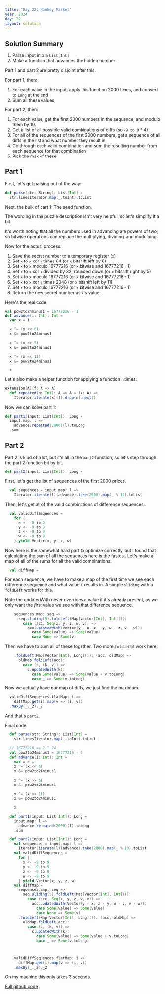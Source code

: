```yaml
---
title: "Day 22: Monkey Market"
year: 2024
day: 22
layout: solution
---
```


## Solution Summary

1. Parse input into a `List[Int]`
2. Make a function that advances the hidden number

Part 1 and part 2 are pretty disjoint after this.

For part 1, then:
1. For each value in the input, apply this function 2000 times, and convert to `Long` at the end
2. Sum all these values

For part 2, then:
1. For each value, get the first 2000 numbers in the sequence, and modulo them by 10.
2. Get a list of all possible valid combinations of diffs (so `-9 to 9` * 4)
3. For all of the sequences of the first 2000 numbers, get a sequence of all diffs in the list and what number they result in
4. Go through each valid combination and sum the resulting number from each sequence for that combination
5. Pick the max of these


## Part 1

First, let's get parsing out of the way:

```scala
def parse(str: String): List[Int] =
  str.linesIterator.map(_.toInt).toList
```

Next, the bulk of part 1: The seed function.

The wording in the puzzle description isn't very helpful, so let's simplify it a bit.

It's worth noting that all the numbers used in advancing are powers of two, so bitwise operations can replace the 
multiplying, dividing, and moduloing.

Now for the actual process:

1. Save the secret number to a temporary register (`x`)
2. Set `x` to `x` xor  `x` times 64 (or `x` bitshift left by 6)
3. Set `x` to `x` modulo 16777216 (or `x` bitwise and 16777216 - 1)
3. Set `x` to `x` xor  `x` divided by 32, rounded down (or `x` bitshift right by 5)
4. Set `x` to `x` modulo 16777216 (or `x` bitwise and 16777216 - 1)
5. Set `x` to `x` xor `x` times 2048 (or `x` bitshift left by 11)
6. Set `x` to `x` modulo 16777216 (or `x` bitwise and 16777216 - 1)
7. Return the new secret number as `x`'s value.

Here's the real code:
```scala
val pow2to24minus1 = 16777216 - 1
def advance(i: Int): Int =
  var x = i

  x ^= (x << 6)
  x &= pow2to24minus1

  x ^= (x >> 5)
  x &= pow2to24minus1

  x ^= (x << 11)
  x &= pow2to24minus1

  x
```

Let's also make a helper function for applying a function `n` times:

```scala
extension[A](f: A => A)
  def repeated(n: Int): A => A = (x: A) =>
    Iterator.iterate(x)(f).drop(n).next()
```

Now we can solve part 1:

```scala
def part1(input: List[Int]): Long =
  input.map: l =>
    advance.repeated(2000)(l).toLong
  .sum
```

## Part 2

Part 2 is kind of a lot, but it's all in the `part2` function, so let's step through the part 2 function bit by bit.

```scala
def part2(input: List[Int]): Long =
```

First, let's get the list of sequences of the first 2000 prices.
```scala
  val sequences = input.map: l =>
    Iterator.iterate(l)(advance).take(2000).map(_ % 10).toList
```

Then, let's get all of the valid combinations of difference sequences:

```scala
  val validDiffSequences =
    for {
      x <- -9 to 9
      y <- -9 to 9
      z <- -9 to 9
      w <- -9 to 9
    } yield Vector(x, y, z, w)
```

Now here is the somewhat hard part to optimize correctly, but I found that calculating the sum of all the sequences here is the fastest.
Let's make a map of all of the sums for all the valid combinations.
```scala
  val diffMap =
```
For each sequence, we have to make a map of the first time we see each difference sequence and what value it results in. A simple
`sliding` with a `foldLeft` works for this.

Note the updatedWith never overrides a value if it's already present, as we only want the _first_ value we see with that difference sequence.
```scala
    sequences.map: seq =>
      seq.sliding(5).foldLeft(Map[Vector[Int], Int]()):
        case (acc, Seq(x, y, z, w, v)) =>
          acc.updatedWith(Vector(y - x, z - y, w - z, v - w)):
            case Some(value) => Some(value)
            case None => Some(v)
```
Then we have to sum all of these together. Two more `foldLeft`s work here:
```scala
    .foldLeft(Map[Vector[Int], Long]()): (acc, oldMap) =>
      oldMap.foldLeft(acc):
        case (c, (k, v)) =>
          c.updatedWith(k):
            case Some(value) => Some(value + v.toLong)
            case _ => Some(v.toLong)
```

Now we actually have our map of diffs, we just find the maximum.


```scala
  validDiffSequences.flatMap: i =>
    diffMap.get(i).map(v => (i, v))
  .maxBy(_._2)._2
```

And that's `part2`. 

Final code:

```scala
  def parse(str: String): List[Int] =
    str.linesIterator.map(_.toInt).toList

  // 16777216 == 2 ^ 24
  val pow2to24minus1 = 16777216 - 1
  def advance(i: Int): Int =
    var x = i
    x ^= (x << 6)
    x &= pow2to24minus1
    
    x ^= (x >> 5)
    x &= pow2to24minus1
    
    x ^= (x << 11)
    x &= pow2to24minus1

    x

  def part1(input: List[Int]): Long =
    input.map: l =>
      advance.repeated(2000)(l).toLong
    .sum

  def part2(input: List[Int]): Long =
    val sequences = input.map: l =>
      Iterator.iterate(l)(advance).take(2000).map(_ % 10).toList
    val validDiffSequences =
      for {
        x <- -9 to 9
        y <- -9 to 9
        z <- -9 to 9
        w <- -9 to 9
      } yield Vector(x, y, z, w)
    val diffMap =
      sequences.map: seq =>
        seq.sliding(5).foldLeft(Map[Vector[Int], Int]()):
          case (acc, Seq(x, y, z, w, v)) =>
            acc.updatedWith(Vector(y - x, z - y, w - z, v - w)):
              case Some(value) => Some(value)
              case None => Some(v)
      .foldLeft(Map[Vector[Int], Long]()): (acc, oldMap) =>
        oldMap.foldLeft(acc):
          case (c, (k, v)) =>
            c.updatedWith(k):
              case Some(value) => Some(value + v.toLong)
              case _ => Some(v.toLong)



    validDiffSequences.flatMap: i =>
      diffMap.get(i).map(v => (i, v))
    .maxBy(_._2)._2
```

On my machine this only takes 3 seconds.

[Full github code](https://github.com/TheDrawingCoder-Gamer/adventofcode2024/blob/master/src/main/scala/Day22.scala)
